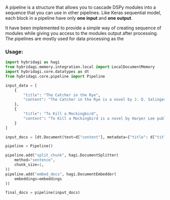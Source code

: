 A pipeline is a structure that allows you to cascade DSPy modules into a sequence that you can use in other pipelines. Like Keras sequential model, each block in a pipeline have only **one input** and **one output**.

It have been implemented to provide a simple way of creating sequence of modules while giving you access to the modules output after processing. The pipelines are mostly used for data processing as the 

### Usage:

```python
import hybridagi as hagi
from hybridagi.memory.integration.local import LocalDocumentMemory
import hybridagi.core.datatypes as dt
from hybridagi.core.pipeline import Pipeline

input_data = [
    {
        "title": "The Catcher in the Rye",
        "content": "The Catcher in the Rye is a novel by J. D. Salinger, partially published in serial form in 1945–1946 and as a novel in 1951. It is widely considered one of the greatest American novels of the 20th century. The novel's protagonist, Holden Caulfield, has become an icon for teenage rebellion and angst. The novel also deals with complex issues of innocence, identity, belonging, loss, and connection."
    },
    {
        "title": "To Kill a Mockingbird",
        "content": "To Kill a Mockingbird is a novel by Harper Lee published in 1960. It was immediately successful, winning the Pulitzer Prize, and has become a classic of modern American literature. The plot and characters are loosely based on the author's observations of her family and neighbors, as well as on an event that occurred near her hometown in 1936, when she was 10 years old. The novel is renowned for its sensitivity and depth in addressing racial injustice, class, gender roles, and destruction of innocence."
    }
]

input_docs = [dt.Document(text=d["content"], metadata={"title": d["title"]}) for d in input_data]

pipeline = Pipeline()

pipeline.add("split_chunk", hagi.DocumentSplitter(
	method="sentence",
	chunk_size=1,
))
pipeline.add("embed_docs", hagi.DocumentEmbedder(
	embeddings=embeddings
))

final_docs = pipeline(input_docs)
```